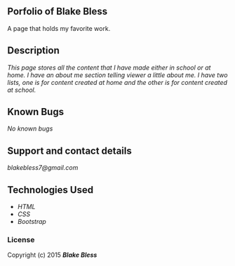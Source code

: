## Porfolio of Blake Bless

A page that holds my favorite work.

## Description
_This page stores all the content that I have made either in school or at home. I have an about me section telling viewer a little about me. I have two lists, one is for content created at home and the other is for content created at school._

## Known Bugs

_No known bugs_

## Support and contact details

_blakebless7@gmail.com_

## Technologies Used

* _HTML_
* _CSS_
* _Bootstrap_

### License

Copyright (c) 2015 **_Blake Bless_**

